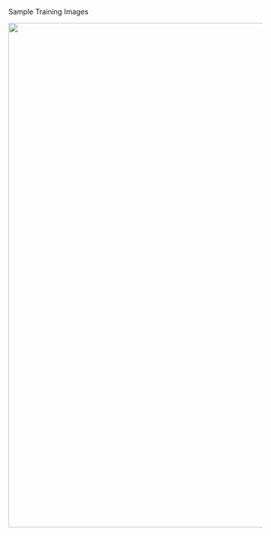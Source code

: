 Sample Training Images

<p align="center">
  <img src="https://github.com/misaelmmorales/MLTrainingImages/blob/main/sample_images/sliced_examples.png" width="1000"/>
</p>
